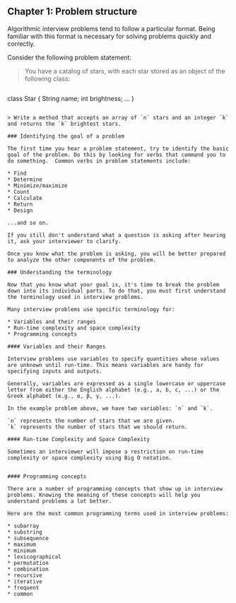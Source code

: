 ## Chapter 1: Problem structure

Algorithmic interview problems tend to follow a particular format. Being familiar with this format is necessary for solving problems quickly and correctly.

Consider the following problem statement:

> You have a catalog of stars, with each star stored as an object of the following class:

>```java
class Star {
    String name;
    int brightness;
    ...
}
```

> Write a method that accepts an array of `n` stars and an integer `k` and returns the `k` brightest stars.

### Identifying the goal of a problem

The first time you hear a problem statement, try to identify the basic goal of the problem. Do this by looking for verbs that command you to do something.  Common verbs in problem statements include:

* Find
* Determine
* Minimize/maximize
* Count
* Calculate
* Return
* Design

...and so on.

If you still don't understand what a question is asking after hearing it, ask your interviewer to clarify.

Once you know what the problem is asking, you will be better prepared to analyze the other components of the problem.

### Understanding the terminology

Now that you know what your goal is, it's time to break the problem down into its individual parts. To do that, you must first understand the terminology used in interview problems.

Many interview problems use specific terminology for:

* Variables and their ranges
* Run-time complexity and space complexity
* Programming concepts

#### Variables and their Ranges

Interview problems use variables to specify quantities whose values are unknown until run-time. This means variables are handy for specifying inputs and outputs.

Generally, variables are expressed as a single lowercase or uppercase letter from either the English alphabet (e.g., a, b, c, ...) or the Greek alphabet (e.g., α, β, γ, ...).

In the example problem above, we have two variables: `n` and `k`.

`n` represents the number of stars that we are given.
`k` represents the number of stars that we should return.

#### Run-time Complexity and Space Complexity

Sometimes an interviewer will impose a restriction on run-time complexity or space complexity using Big O notation.


#### Programming concepts

There are a number of programming concepts that show up in interview problems. Knowing the meaning of these concepts will help you understand problems a lot better.

Here are the most common programming terms used in interview problems:

* subarray
* substring
* subsequence
* maximum
* minimum
* lexicographical
* permutation
* combination
* recursive
* iterative
* frequent
* common